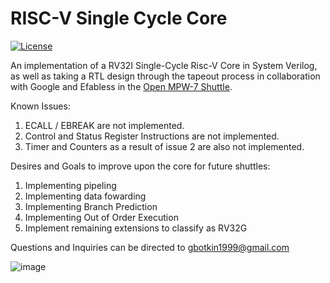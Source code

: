 # RISC-V Single Cycle Core

[![License](https://img.shields.io/badge/License-Apache%202.0-blue.svg)](https://opensource.org/licenses/Apache-2.0)

An implementation of a RV32I Single-Cycle Risc-V Core in System Verilog, as well
as taking a RTL design through the tapeout process in collaboration with Google and Efabless in the [Open MPW-7 Shuttle](https://platform.efabless.com/open_shuttle_program/7).

Known Issues:
1. ECALL / EBREAK are not implemented.
2. Control and Status Register Instructions are not implemented.
3. Timer and Counters as a result of issue 2 are also not implemented.

Desires and Goals to improve upon the core for future shuttles:
1. Implementing pipeling
2. Implementing data fowarding
3. Implementing Branch Prediction
4. Implementing Out of Order Execution
5. Implement remaining extensions to classify as RV32G

Questions and Inquiries can be directed to gbotkin1999@gmail.com

![image](https://user-images.githubusercontent.com/43323668/191842323-e9a00a59-504b-4b7b-8e08-63cccccec57a.png)

